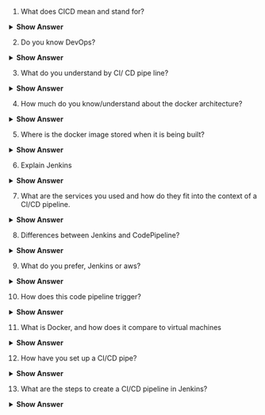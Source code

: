 1. What does CICD mean and stand for?

<details> <summary><b>Show Answer</b></summary>
 
<blockquote>

CICD stands for Continuous Integration and Continuous Delivery (or Deployment).

- **Continuous Integration (CI):** It is a software development practice in which developers regularly integrate their code changes into a shared repository. With CI, developers can quickly identify and fix integration issues and ensure that the code is always in a stable state. CI tools automate the building and testing of code changes, which helps catch errors earlier in the development process.

- **Continuous Delivery (CD):** It is the process of automatically deploying code changes to production or staging environments after they have passed the necessary tests. CD ensures that the code is always ready for deployment and reduces the risk of introducing errors into the production environment. CD tools automate the deployment of code changes, which helps reduce the time and effort required to release new features and updates.

Together, CI and CD make up the CICD pipeline, which is a set of processes and tools that automate the building, testing, and deployment of software changes. CICD is a key part of modern software development practices and is critical for teams looking to release software quickly and reliably.

- Jenkis, Github Actions, GitLabs and Codebuild and CodeDeploy in AWS are few CI/CD tools.
  
</blockquote>

</details>

2. Do you know DevOps?

<details> <summary><b>Show Answer</b></summary>
 
<blockquote>

DevOps as name implies is combining the development and operations processes. Traditionally the development and opertions teams are soiled but in DevOps the barriers are removed which will result in faster development cycles, more frequent releases and better collaboration between development, operations and sometimes even security and quality assurance teams. The DevOps process includes the developemnet, testing and deployment phases.

</blockquote>

</details>

3. What do you understand by CI/ CD pipe line?

<details> <summary><b>Show Answer</b></summary>
 
<blockquote>

- The CI/CD stands for continious integration and continious deployment. The changes made to the codebase are merged to a centralised repository which trigges a build lifecycle which will build, test and deploy the application to production enviorment. 
- The CI/CD pipeleine can be built using github actions, gitlabs, jenkins, AWS code pipeline and AzureDevops.


</blockquote>

</details>
 


4. How much do you know/understand about the docker architecture?

<details> <summary><b>Show Answer</b></summary>
 
<blockquote>

Docker architecture is a client server architecture, with Dokcer client and Docker daemon. Docker client can communicate with one or more deamons and Docker daemon is responsible for managing the dokcer objects like images, containers, networks and volumes.

</blockquote>

</details>
 


5. Where is the docker image stored when it is being built?

<details> <summary><b>Show Answer</b></summary>
 
<blockquote>

When a docker image is being built, it is stored in the local Docker host machine's storage. During the building process, Docker creates a new image for every instruction in the docker file which run as isolated namespaces. and each new layer in the image is cached in local machine.
</blockquote>

</details>
 


6. Explain Jenkins

<details> <summary><b>Show Answer</b></summary>
 
<blockquote>

Jenkins is an opensource source automation server. It is use to automate the tasks like building, testing, and deploying the application.

</blockquote>

</details>

7. What are the services you used and how do they fit into the context of a CI/CD pipeline.

<details> <summary><b>Show Answer</b></summary>
 
<blockquote>

The CI/CD pipeline starts with a codebase repository like GitHub.For example

1. GitHub: Whenever there is commit or push in repostory the build process is triggered. 
2. Jenkins: Jenkins application has a job and the build will triggered with a webhook in GitHub. The Jenkinsfile in the repository contains the commands to build test, containerize and deploy the application.

The above process can also be achieved using other tools like GitHub actions, GitLabs CI/CD, AWS CodePipeline and AzureDevops CI/CD.

3. Docker: Docker is used to containerize or build an image of the project which can be run.

</blockquote>

</details>

8. Differences between Jenkins and CodePipeline?

<details> <summary><b>Show Answer</b></summary>
 
<blockquote>

**Jenkins:** Jenkins is an open-source 

**AWS:**

</blockquote>

</details>

9.  What do you prefer, Jenkins or aws?

<details> <summary><b>Show Answer</b></summary>
 
<blockquote>

</blockquote>

</details>

10.   How does this code pipeline trigger?

<details> <summary><b>Show Answer</b></summary>
 
<blockquote>

</blockquote>

</details>

11.  What is Docker, and how does it compare to virtual machines

<details> <summary><b>Show Answer</b></summary>
 
<blockquote>

</blockquote>

</details>

12.  How have you set up a CI/CD pipe?

<details> <summary><b>Show Answer</b></summary>
 
<blockquote>

</blockquote>

</details>

13. What are the steps to create a CI/CD pipeline in Jenkins?

<details> <summary><b>Show Answer</b></summary>
 
<blockquote>

</blockquote>

</details>


